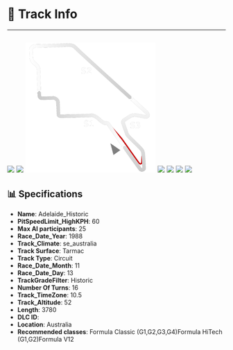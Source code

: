 # 🏁 Track Info

---
![](image_1.jpg)
![](image_2.jpg)
![](image_3.jpg)
![](image_4.jpg)
![](image_5.jpg)
![](image_6.jpg)
![](image_7.jpg)
---

## 📊 Specifications

- **Name**: Adelaide_Historic
- **PitSpeedLimit_HighKPH**: 60
- **Max AI participants**: 25
- **Race_Date_Year**: 1988
- **Track_Climate**: se_australia
- **Track Surface**: Tarmac
- **Track Type**: Circuit
- **Race_Date_Month**: 11
- **Race_Date_Day**: 13
- **TrackGradeFilter**: Historic
- **Number Of Turns**: 16
- **Track_TimeZone**: 10.5
- **Track_Altitude**: 52
- **Length**: 3780
- **DLC ID**: 
- **Location**: Australia
- **Recommended classes**: Formula Classic (G1,G2,G3,G4)Formula HiTech (G1,G2)Formula V12
